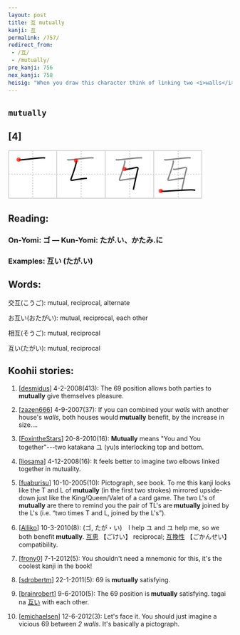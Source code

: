 ```yaml
---
layout: post
title: 互 mutually
kanji: 互
permalink: /757/
redirect_from:
 - /互/
 - /mutually/
pre_kanji: 756
nex_kanji: 758
heisig: "When you draw this character think of linking two <i>walls</i> together, one right side up and the other upside down."
---
```


## `mutually`

## [4]

<div class="stroke"><img src="../images/E4BA92.png" /></div>

## Reading:

### On-Yomi: ゴ &mdash; Kun-Yomi: たが.い、かたみ.に

### Examples: 互い (たが.い)

## Words:

交互(こうご): mutual, reciprocal, alternate

お互い(おたがい): mutual, reciprocal, each other

相互(そうご): mutual, reciprocal

互い(たがい): mutual, reciprocal

## Koohii stories:

1) [<a href="http://kanji.koohii.com/profile/desmidus">desmidus</a>] 4-2-2008(413): The 69 position allows both parties to<strong> mutually</strong> give themselves pleasure. 

2) [<a href="http://kanji.koohii.com/profile/zazen666">zazen666</a>] 4-9-2007(37): If you can combined your <em>walls</em> with another house&#039;s <em>walls</em>, both houses would<strong> mutually</strong> benefit, by the increase in size.... 

3) [<a href="http://kanji.koohii.com/profile/FoxintheStars">FoxintheStars</a>] 20-8-2010(16): <strong>Mutually</strong> means &quot;You and You together&quot;---two katakana ユ (yu)s interlocking top and bottom. 

4) [<a href="http://kanji.koohii.com/profile/liosama">liosama</a>] 4-12-2008(16): It feels better to imagine two elbows linked together in mutuality. 

5) [<a href="http://kanji.koohii.com/profile/fuaburisu">fuaburisu</a>] 10-10-2005(10): Pictograph, see book. To me this kanji looks like the T and L of<strong> mutually</strong> (in the first two strokes) mirrored upside-down just like the King/Queen/Valet of a card game. The two L&#039;s of<strong> mutually</strong> are there to remind you the pair of TL&#039;s are<strong> mutually</strong> joined by the L&#039;s (i.e. “two times T and L, joined by the L&#039;s”). 

6) [<a href="http://kanji.koohii.com/profile/Alliko">Alliko</a>] 10-3-2010(8): (ゴ, たが・い)　I help ユ and ユ help me, so we both benefit<strong> mutually</strong>.   <a href="http://jisho.org/kanji/details/互恵">互恵</a>  【ごけい】 reciprocal;   <a href="http://jisho.org/kanji/details/互換性">互換性</a>  【ごかんせい】 compatibility. 

7) [<a href="http://kanji.koohii.com/profile/frony0">frony0</a>] 7-1-2012(5): You shouldn&#039;t need a mnemonic for this, it&#039;s the coolest kanji in the book! 

8) [<a href="http://kanji.koohii.com/profile/sdrobertm">sdrobertm</a>] 22-1-2011(5): 69 is<strong> mutually</strong> satisfying. 

9) [<a href="http://kanji.koohii.com/profile/brainrobert">brainrobert</a>] 9-6-2010(5): The 69 position is<strong> mutually</strong> satisfying. tagai na   <a href="http://jisho.org/kanji/details/互い">互い</a>   with each other. 

10) [<a href="http://kanji.koohii.com/profile/emichaelsen">emichaelsen</a>] 12-6-2012(3): Let&#039;s face it. You should just imagine a vicious 69 between <em>2 walls</em>. It&#039;s basically a pictograph. 
